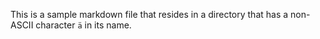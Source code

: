 This is a sample markdown file that resides in a directory that has a non-ASCII character `ä` in its name.
